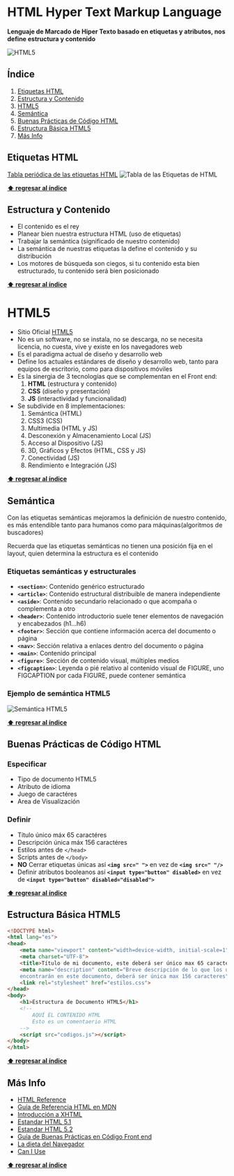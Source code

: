 # HTML Hyper Text Markup Language

**Lenguaje de Marcado de Hiper Texto basado en etiquetas y atributos, nos define estructura y contenido**

![HTML5](http://bextlan.com/img/para-cursos/html5-logo.png)


## Índice

1. [Etiquetas HTML](#etiquetas-html)
1. [Estructura y Contenido](#estructura-y-contenido)
1. [HTML5](#html5)
1. [Semántica](#semántica)
1. [Buenas Prácticas de Código HTML](#buenas-prácticas-de-código-html)
1. [Estructura Básica HTML5](#estructura-básica-html5)
1. [Más Info](#más-info)


## Etiquetas HTML

[Tabla periódica de las etiquetas HTML](http://zqsmm.qiniucdn.com/data/20110511083224/index.html)
![Tabla de las Etiquetas de HTML](http://bextlan.com/img/para-cursos/periodic-table.png)

**[⬆ regresar al índice](#Índice)**


## Estructura y Contenido

* El contenido es el rey
* Planear bien nuestra estructura HTML (uso de etiquetas)
* Trabajar la semántica (significado de nuestro contenido)
* La semántica de nuestras etiquetas la define el contenido y su distribución
* Los motores de búsqueda son ciegos, si tu contenido esta bien estructurado, tu contenido será bien posicionado

**[⬆ regresar al índice](#Índice)**


# HTML5

* Sitio Oficial [HTML5](https://www.w3.org/html/logo/)
* No es un software, no se instala, no se descarga, no se necesita licencia, no cuesta, vive y existe en los navegadores web
* Es el paradigma actual de diseño y desarrollo web
* Define los actuales estándares de diseño y desarrollo web, tanto para equipos de escritorio, como para dispositivos móviles
* Es la sinergia de 3 tecnologías que se complementan en el Front end:
	1. **HTML** (estructura y contenido)
	1. **CSS** (diseño y presentación)
	1. **JS** (interactividad y funcionalidad)
* Se subdivide en 8 implementaciones:
	1. Semántica (HTML)
	1. CSS3 (CSS)
	1. Multimedia (HTML y JS)
	1. Desconexión y Almacenamiento Local (JS)
	1. Acceso al Dispositivo (JS)
	1. 3D, Gráficos y Efectos (HTML, CSS y JS)
	1. Conectividad (JS)
	1. Rendimiento e Integración (JS)

**[⬆ regresar al índice](#Índice)**


## Semántica

Con las etiquetas semánticas mejoramos la definición de nuestro contenido, es más entendible tanto para humanos como para máquinas(algoritmos de buscadores)

Recuerda que las etiquetas semánticas no tienen una posición fija en el layout, quien determina la estructura es el contenido

### Etiquetas semánticas y estructurales

* **`<section>`**: Contenido genérico estructurado
* **`<article>`**: Contenido estructural distribuible de manera independiente
* **`<aside>`**: Contenido secundario relacionado o que acompaña o complementa a otro
* **`<header>`**: Contenido introductorio suele tener elementos de navegación y encabezados (h1...h6)
* **`<footer>`**: Sección que contiene información acerca del documento o página
* **`<nav>`**: Sección relativa a enlaces dentro del documento o página
* **`<main>`**: Contenido principal
* **`<figure>`**: Sección de contenido visual, múltiples medios
* **`<figcaption>`**: Leyenda o pié relativo al contenido visual de FIGURE, uno FIGCAPTION por cada FIGURE, puede contener semántica

### Ejemplo de semántica HTML5

![Semántica HTML5](http://bextlan.com/img/para-cursos/semantic-html5.jpg)

**[⬆ regresar al índice](#Índice)**


## Buenas Prácticas de Código HTML

### Especificar

* Tipo de documento HTML5
* Atributo de idioma
* Juego de caractéres
* Area de Visualización

### Definir

* Título único máx 65 caractéres
* Descripción única máx 156 caractéres
* Estilos antes de `</head>`
* Scripts antes de `</body>`
* **NO** Cerrar etiquetas únicas así **`<img src=" ">`** en vez de **`<img src=" "/>`**
* Definir atributos booleanos así **`<input type="button" disabled>`** en vez de **`<input type="button" disabled="disabled">`**

**[⬆ regresar al índice](#Índice)**


## Estructura Básica HTML5

```HTML
<!DOCTYPE html>
<html lang="es">
<head>
	<meta name="viewport" content="width=device-width, initial-scale=1">
	<meta charset="UTF-8">
	<title>Título de mi documento, este deberá ser único max 65 caracteres</title>
	<meta name="description" content="Breve descripción de lo que los usuarios
	encontrarán en este documento, deberá ser única max 156 caracteres">
	<link rel="stylesheet" href="estilos.css">
</head>
<body>
	<h1>Estructura de Documento HTML5</h1>
	<!--
		AQUÍ EL CONTENIDO HTML
		Esto es un comentaerio HTML
	-->
	<script src="codigos.js"></script>
</body>
</html>
```

**[⬆ regresar al índice](#Índice)**


## Más Info

* [HTML Reference](http://htmlreference.io/)
* [Guía de Referencia HTML en MDN](https://developer.mozilla.org/es/docs/Web/HTML)
* [Introducción a XHTML](http://librosweb.es/libro/xhtml/)
* [Estandar HTML 5.1](https://www.w3.org/TR/html51/)
* [Estandar HTML 5.2](https://www.w3.org/TR/html52/)
* [Guía de Buenas Prácticas en Código Front end](http://mdo.github.io/code-guide/)
* [La dieta del Navegador](https://browserdiet.com/es/)
* [Can I Use](http://caniuse.com/)

**[⬆ regresar al índice](#Índice)**
